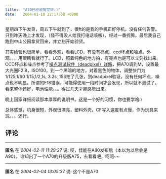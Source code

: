 ```yaml
---
title:  "A70已经验货完毕:)"
date:   2004-01-10 22:17:08 +0800
---
```


星期四下午发货，周五下午就到了，很ft的是我的手机正好停机，没有任何告警。只到昨天晚上才发现，（怪不得没人给我打电话咳咳），经过一番折腾，最后我自己跑到中山公园拿货回来，并立刻开始验货。  

其实检验也很简单，看看外观，看看LCD，有没有亮点，ccd坏点和噪点。外观。。。用眼睛看就行了。LCD，照着纯色的地方拍，有亮点也是可以立刻找出来。CCD坏点和噪点参考了[噪点测试软件（deadpixel）详解](http://www.canonfans.com/digest/20/56849102417.htm)，把A70调到M，设置最大光圈F2.8，ISO100，到一个黑暗的地方，对着黑色的物体，调整快门为1/125,1/60 1/15,1/2,1s, 3.2s, 15S拍了几张，到deadpixel验证，没有任何坏点，噪点也不明显。所谓的E18错误，可能得使用一段时间才会发现，所以就不测试了。看来整体还好，电池性能。。。得过几天才能感觉出来。  

晚上回家详细阅读那本厚厚的说明书。这是一个好的习惯，你也要学咯:)  

总体感觉，机身很短，外观很漂亮，塑料外壳，CF写入速度有点慢，作为玩具来玩。。。还行。  


## 评论

*****
**匿名** 在 *2004-02-11 11:29:27* 说: 哎，佳能在A80发布后（本以为以后会是A90），谁知出了一个A70的升级版A75，去看看吧，呵呵~~

*****
**匿名** 在 *2004-02-04 13:05:37* 说: 这个不是A70

